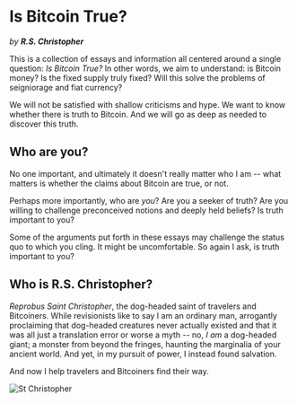 # Is Bitcoin True?

*by* ***R.S. Christopher***


This is a collection of essays
 and information all centered around
 a single question:
*Is Bitcoin True?*
In other words, we aim to understand:
 is Bitcoin money?
Is the fixed supply truly fixed?
Will this solve the problems
 of seigniorage and fiat currency?

We will not be satisfied
 with shallow
 criticisms
 and hype.
We want to know whether
 there is truth to Bitcoin.
And we will go as deep as
 needed to discover this
 truth.



## Who are you?

No one important, and ultimately 
 it doesn't
 really matter who I am -- what
 matters is whether the claims
 about Bitcoin are true, or not.

Perhaps more importantly,
 who are *you*?
Are you a seeker of truth?
Are you willing to challenge
 preconceived notions and deeply
 held beliefs?
Is truth important to you?

Some of the arguments put forth
 in these essays 
 may challenge the status quo
 to which you cling.
It might be uncomfortable.
So again I ask,
 is truth important to you?



## Who is R.S. Christopher?

*Reprobus Saint Christopher*, the dog-headed
 saint of travelers and Bitcoiners.
While revisionists like to say I am
 an ordinary man, 
 arrogantly proclaiming that
 dog-headed creatures never
 actually existed
 and that it was all just a
 translation
 error 
 or worse a myth --
no, *I am* a dog-headed giant;
a monster from beyond the fringes,
 haunting the marginalia of
 your ancient world.
And yet, in my pursuit of power,
 I instead found salvation.

And now I help travelers and
 Bitcoiners find their way.

![St Christopher](/images/st-christopher.jpg)


